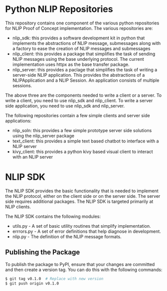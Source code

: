 
# Python NLIP Repositories 

This repository contains one component of the various python repositories for NLIP Proof of Concept implementation. The various repositories are: 

* nlip_sdk: this provides a software development kit in python that implements the abstractions of NLIP message, submessages along with a factory to ease the creation of NLIP messages and submessages 
* nlip_client: this provides a package that simplifies the task of sending NLIP messages using the base underlying protocol. The current implementation uses httpx as the base transfer package. 
* nlip_server: this provides a paclage that simplifies the task of writing a server-side NLIP application. This provides the abstractions of a NLIPApplication and a NLIP Session. An application consists of multiple sessions. 

The above three are the components needed to write a client or a server. To write a client, you need to use nlip_sdk and nlip_client. To write a server side application, you need to use nlip_sdk and nlip_server. 

The following repositories contain a few simple clients and server side applications: 

* nlip_soln: this provides a few simple prototype server side solutions using the nlip_server package 
* text_client: this provides a simple text based chatbot to interface with a NLIP server 
* kivy_client: this provides a python kivy based visual client to interact with an NLIP server

# NLIP SDK

The NLIP SDK provides the basic functionality that is needed to implement the NLIP protocol, either on the client side or on the server side. The server side requires additional packages. The NLIP SDK is targeted primarily at NLIP clients. 

The NLIP SDK contains the following modules: 

* utils.py - A set of basic utility routines that simplify implementation. 
* errrors.py - A set of error definitions that help diagnose in development. 
* nlip.py - The definition of the NLIP message formats. 

## Publishing the Package

To publish the package to PyPI, ensure that your changes are committed and then create a version tag. You can do this with the following commands:

```bash
$ git tag v0.1.0  # Replace with new version
$ git push origin v0.1.0
```
